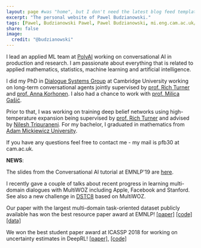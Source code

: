 ```yaml
---
layout: page #was "home", but I don't need the latest blog feed template on the homepage
excerpt: "The personal website of Pawel Budzianowski."
tags: [Pawel, Budzianowski Pawel, Pawel Budzianowski, mi.eng.cam.ac.uk/~pfb30/, Budzianowski,Paweł, pawelbudzianowski, pawel budzianowski, home page]
share: false
image:
  credit: "@budzianowski"
---
```


I lead an applied ML team at [PolyAI](https://www.polyai.com/) working on conversational AI in production and research. I am passionate about everything that is related to applied mathematics, statistics, machine learning and artificial intelligence.

I did my PhD in [Dialogue Systems Group](http://dialogue.mi.eng.cam.ac.uk/index.php/people/) at Cambridge University working on long-term conversational agents jointly supervised by [prof. Rich Turner](http://learning.eng.cam.ac.uk/Public/Turner/WebHome) and [prof. Anna Korhonen](https://www.cl.cam.ac.uk/~alk23/). I also had a chance to work with [prof. Milica Gašić](https://www.cs.hhu.de/en/research-groups/dialog-systems-and-machine-learning.html).

Prior to that, I was working on training deep belief networks using high-temperature expansion being supervised by [prof. Rich Turner](http://learning.eng.cam.ac.uk/Public/Turner/WebHome) and advised by [Nilesh Tripuraneni](https://people.eecs.berkeley.edu/~nileshtrip/). For my bachelor, I graduated in mathematics from [Adam Mickiewicz University](https://en.wikipedia.org/wiki/Adam_Mickiewicz_University_in_Pozna%C5%84).

If you have any questions feel free to contact me - my mail is pfb30 at cam.ac.uk.

**NEWS**:

The slides from the Conversational AI tutorial at EMNLP'19 are [here](https://www.polyai.com/emnlp19/).

I recently gave a couple of talks about recent progress in learning multi-domain dialogues with MultiWOZ including Apple, Facebook and Stanford. See also a new challenge in [DSTC8](https://sites.google.com/dstc.community/dstc8/home) based on MultiWOZ.

Our paper with the largest multi-domain task-oriented dataset publicly available has won the best resource paper award at EMNLP! [[paper]](https://arxiv.org/abs/1810.00278) [[code]](https://github.com/budzianowski/multiwoz) [[data]](http://dialogue.mi.eng.cam.ac.uk/index.php/corpus/)

We won the best student paper award at ICASSP 2018 for working on uncertainty estimates in DeepRL! [[paper]](https://arxiv.org/abs/1711.11486), [[code]](https://pydial.org)

